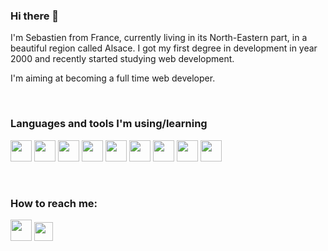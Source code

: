 ### Hi there 👋

I'm Sebastien from France, currently living in its North-Eastern part, in a beautiful region called Alsace. I got my first degree in development in year 2000 and recently started studying web development.

I'm aiming at becoming a full time web developer.

<br />

### Languages and tools I'm using/learning

<p>
  <img src="https://cdn.jsdelivr.net/gh/devicons/devicon/icons/vscode/vscode-original.svg" width=34 height=34 />
  <img src="https://cdn.jsdelivr.net/gh/devicons/devicon/icons/gimp/gimp-original.svg" width=34 height=34 />  
  <img src="https://cdn.jsdelivr.net/gh/devicons/devicon/icons/php/php-plain.svg" width=34 height=34 />
  <img src="https://cdn.jsdelivr.net/gh/devicons/devicon/icons/html5/html5-original.svg" width=34 height=34 />
  <img src="https://cdn.jsdelivr.net/gh/devicons/devicon/icons/css3/css3-original.svg" width=34 height=34 />
  <img src="https://cdn.jsdelivr.net/gh/devicons/devicon/icons/javascript/javascript-original.svg" width=34 height=34 />
  <img src="https://cdn.jsdelivr.net/gh/devicons/devicon/icons/sass/sass-original.svg" width=34 height=34 /> 
  <img src="https://cdn.jsdelivr.net/gh/devicons/devicon/icons/bootstrap/bootstrap-original.svg" width=34 height=34 /> 
  <img src="https://cdn.jsdelivr.net/gh/devicons/devicon/icons/vuejs/vuejs-original.svg" width=34 height=34 />        
</p>

<br />

### How to reach me:

<p>
  <a href="https://www.linkedin.com/in/sebastien-lacour"><img src="https://cdn.jsdelivr.net/gh/devicons/devicon/icons/linkedin/linkedin-original.svg" width=34 height=34 /></a>
  <a href="https://twitter.com/Hornakkan"><img src="https://cdn.jsdelivr.net/gh/devicons/devicon/icons/twitter/twitter-original.svg" height=30/></a>
</p>

<!--
**Hornakkan/Hornakkan** is a ✨ _special_ ✨ repository because its `README.md` (this file) appears on your GitHub profile.

Here are some ideas to get you started:

- 🔭 I’m currently working on ...
- 🌱 I’m currently learning ...
- 👯 I’m looking to collaborate on ...
- 🤔 I’m looking for help with ...
- 💬 Ask me about ...
- 📫 How to reach me: ...
- 😄 Pronouns: ...
- ⚡ Fun fact: ...
-->
